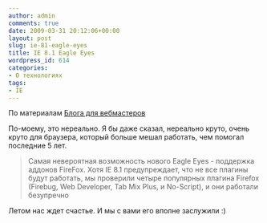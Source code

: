 ```yaml
---
author: admin
comments: true
date: 2009-03-31 20:12:06+00:00
layout: post
slug: ie-81-eagle-eyes
title: IE 8.1 Eagle Eyes
wordpress_id: 614
categories:
- О технологиях
tags:
- IE
---
```


По материалам [Блога для вебмастеров](http://www.getincss.ru/2009/03/31/internet-explorer-81-eagle-eyes-a-vy-uzhe-znaete/)

По-моему, это нереально. Я бы даже сказал, нереально круто, очень круто для браузера, который больше мешал работать, чем помогал последние 5 лет.


> Самая невероятная возможность нового Eagle Eyes - поддержка аддонов FireFox. Хотя IE 8.1 предупреждает, что не все плагины будут работать, мы проверили четыре популярных плагина Firefox (Firebug, Web Developer, Tab Mix Plus, и No-Script), и они работали безупречно



Летом нас ждет счастье. И мы с вами его вполне заслужили :)
